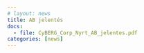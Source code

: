 ```yaml
---
# layout: news
title: AB jelentés
docs:
  - file: CyBERG_Corp_Nyrt_AB_jelentes.pdf
categories: [news]
---
```

